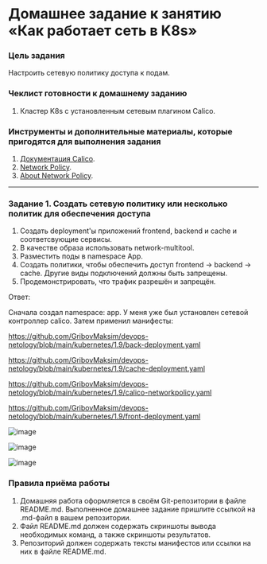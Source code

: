# Домашнее задание к занятию «Как работает сеть в K8s»

### Цель задания

Настроить сетевую политику доступа к подам.

### Чеклист готовности к домашнему заданию

1. Кластер K8s с установленным сетевым плагином Calico.

### Инструменты и дополнительные материалы, которые пригодятся для выполнения задания

1. [Документация Calico](https://www.tigera.io/project-calico/).
2. [Network Policy](https://kubernetes.io/docs/concepts/services-networking/network-policies/).
3. [About Network Policy](https://docs.projectcalico.org/about/about-network-policy).

-----

### Задание 1. Создать сетевую политику или несколько политик для обеспечения доступа

1. Создать deployment'ы приложений frontend, backend и cache и соответсвующие сервисы.
2. В качестве образа использовать network-multitool.
3. Разместить поды в namespace App.
4. Создать политики, чтобы обеспечить доступ frontend -> backend -> cache. Другие виды подключений должны быть запрещены.
5. Продемонстрировать, что трафик разрешён и запрещён.

Ответ:

Сначала создал namespace: app. У меня уже был установлен сетевой контроллер calico.
Затем применил манифесты:

https://github.com/GribovMaksim/devops-netology/blob/main/kubernetes/1.9/back-deployment.yaml

https://github.com/GribovMaksim/devops-netology/blob/main/kubernetes/1.9/cache-deployment.yaml

https://github.com/GribovMaksim/devops-netology/blob/main/kubernetes/1.9/calico-networkpolicy.yaml

https://github.com/GribovMaksim/devops-netology/blob/main/kubernetes/1.9/front-deployment.yaml

![image](https://github.com/GribovMaksim/devops-netology/assets/112322500/163f7e3d-c603-43d7-a4c0-32953e37fd5b)

![image](https://github.com/GribovMaksim/devops-netology/assets/112322500/c19c074d-87f4-4408-8f9d-897fcc251d89)

![image](https://github.com/GribovMaksim/devops-netology/assets/112322500/f0f04d7d-c3ab-4b58-bf8b-26db658ae11c)

### Правила приёма работы

1. Домашняя работа оформляется в своём Git-репозитории в файле README.md. Выполненное домашнее задание пришлите ссылкой на .md-файл в вашем репозитории.
2. Файл README.md должен содержать скриншоты вывода необходимых команд, а также скриншоты результатов.
3. Репозиторий должен содержать тексты манифестов или ссылки на них в файле README.md.
